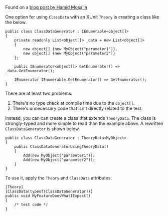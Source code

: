Found on a [blog post by Hamid Mosalla](https://hamidmosalla.com/2020/04/05/xunit-part-8-using-theorydata-instead-of-memberdata-and-classdata/)

One option for using `ClassData` with an XUnit `Theory` is creating a class like the below.

```
public class ClassDataGenerator : IEnumerable<object[]>
{
    private readonly List<object[]> _data = new List<object[]>
    {
        new object[] {new MyObject("parameter1")},
        new object[] {new MyObject("parameter2")}
    };

    public IEnumerator<object[]> GetEnumerator() => _data.GetEnumerator();

    IEnumerator IEnumerable.GetEnumerator() => GetEnumerator();
}
```

There are at least two problems:
1. There's no type check at compile time due to the `object[]`.
1. There's unnecessary code that isn't directly related to the test.

Instead, you can can create a class that extends `TheoryData`. The class is strongly-typed and more simple to read than the example above. A rewritten `ClassDataGenerator` is shown below.

```
public class ClassDataGenerator : TheoryData<MyObject>
{
    public ClassDataGeneratorUsingTheoryData()
    {
        Add(new MyObject("parameter1"));
        Add(new MyObject("parameter2"));
    }
}

```
To use it, apply the `Theory` and `ClassData` attributes:
```
[Theory]
[ClassData(typeof(ClassDataGenerator))]
public void MyFeatureDoesWhatIExpect()
{
    /* test code */
}
```